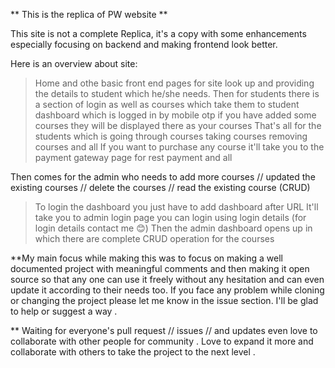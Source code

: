 ** This is the replica of PW website  **

This site is not a complete Replica, it's a copy with some enhancements especially focusing on backend and making frontend look better.

Here is an overview about site:
> Home and othe basic front end pages for site look up and providing the details to student which he/she needs.
> Then for students there is a section of login as well as courses which take them to student dashboard which is logged in by mobile otp if you have added some courses they will be displayed there as your courses
> That's all for the students which is going through courses taking courses removing courses and all
> If you want to purchase any course it'll take you to the payment gateway page for rest payment and all

Then comes for the admin who needs to add more courses // updated the existing courses // delete the courses // read the existing course (CRUD)
> To login the dashboard you just have to add dashboard after URL
> It'll take you to admin login page you can login using login details (for login details contact me 😊)
> Then the admin dashboard opens up in which there are complete CRUD operation for the courses

**My main focus while making this was to focus on making a well documented project with meaningful comments and then making it open source so that any one can use it freely without any hesitation and can even update it according to their needs too. If you face any problem while cloning or changing the project please let me know in the issue section. I'll be glad to help or suggest a way .
 
** Waiting for everyone's pull request // issues // and updates even love to collaborate with other people for community . Love to expand it more and collaborate with others to take the project to the next level .
